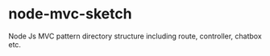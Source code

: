# node-mvc-sketch
Node Js MVC pattern directory structure including route, controller, chatbox etc.
